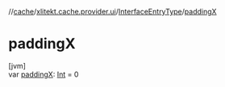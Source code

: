 //[cache](../../../index.md)/[xlitekt.cache.provider.ui](../index.md)/[InterfaceEntryType](index.md)/[paddingX](padding-x.md)

# paddingX

[jvm]\
var [paddingX](padding-x.md): [Int](https://kotlinlang.org/api/latest/jvm/stdlib/kotlin/-int/index.html) = 0
